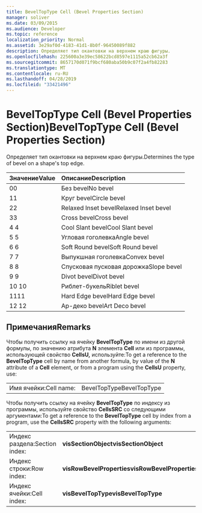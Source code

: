 ```yaml
---
title: BevelTopType Cell (Bevel Properties Section)
manager: soliver
ms.date: 03/09/2015
ms.audience: Developer
ms.topic: reference
localization_priority: Normal
ms.assetid: 3e29af0d-4183-41d1-8b0f-96450089f882
description: Определяет тип окантовки на верхнем краю фигуры.
ms.openlocfilehash: 225600a3e39ec58622bcd8597e1115a52cb62a3f
ms.sourcegitcommit: 8657170d071f9bcf680aba50b9c07f2a4fb82283
ms.translationtype: MT
ms.contentlocale: ru-RU
ms.lasthandoff: 04/28/2019
ms.locfileid: "33421496"
---
```

# <a name="beveltoptype-cell-bevel-properties-section"></a><span data-ttu-id="9caf6-103">BevelTopType Cell (Bevel Properties Section)</span><span class="sxs-lookup"><span data-stu-id="9caf6-103">BevelTopType Cell (Bevel Properties Section)</span></span>

<span data-ttu-id="9caf6-104">Определяет тип окантовки на верхнем краю фигуры.</span><span class="sxs-lookup"><span data-stu-id="9caf6-104">Determines the type of bevel on a shape's top edge.</span></span> 
  
|<span data-ttu-id="9caf6-105">**Значение**</span><span class="sxs-lookup"><span data-stu-id="9caf6-105">**Value**</span></span>|<span data-ttu-id="9caf6-106">**Описание**</span><span class="sxs-lookup"><span data-stu-id="9caf6-106">**Description**</span></span>|
|:-----|:-----|
|<span data-ttu-id="9caf6-107">0</span><span class="sxs-lookup"><span data-stu-id="9caf6-107">0</span></span>  <br/> |<span data-ttu-id="9caf6-108">Без bevel</span><span class="sxs-lookup"><span data-stu-id="9caf6-108">No bevel</span></span>  <br/> |
|<span data-ttu-id="9caf6-109">1</span><span class="sxs-lookup"><span data-stu-id="9caf6-109">1</span></span>  <br/> |<span data-ttu-id="9caf6-110">Круг bevel</span><span class="sxs-lookup"><span data-stu-id="9caf6-110">Circle bevel</span></span>  <br/> |
|<span data-ttu-id="9caf6-111">2</span><span class="sxs-lookup"><span data-stu-id="9caf6-111">2</span></span>  <br/> |<span data-ttu-id="9caf6-112">Relaxed Inset bevel</span><span class="sxs-lookup"><span data-stu-id="9caf6-112">Relaxed Inset bevel</span></span>  <br/> |
|<span data-ttu-id="9caf6-113">3</span><span class="sxs-lookup"><span data-stu-id="9caf6-113">3</span></span>  <br/> |<span data-ttu-id="9caf6-114">Cross bevel</span><span class="sxs-lookup"><span data-stu-id="9caf6-114">Cross bevel</span></span>  <br/> |
|<span data-ttu-id="9caf6-115">4 </span><span class="sxs-lookup"><span data-stu-id="9caf6-115">4</span></span>  <br/> |<span data-ttu-id="9caf6-116">Cool Slant bevel</span><span class="sxs-lookup"><span data-stu-id="9caf6-116">Cool Slant bevel</span></span>  <br/> |
|<span data-ttu-id="9caf6-117">5 </span><span class="sxs-lookup"><span data-stu-id="9caf6-117">5</span></span>  <br/> |<span data-ttu-id="9caf6-118">Угловая гоголевка</span><span class="sxs-lookup"><span data-stu-id="9caf6-118">Angle bevel</span></span>  <br/> |
|<span data-ttu-id="9caf6-119">6 </span><span class="sxs-lookup"><span data-stu-id="9caf6-119">6</span></span>  <br/> |<span data-ttu-id="9caf6-120">Soft Round bevel</span><span class="sxs-lookup"><span data-stu-id="9caf6-120">Soft Round bevel</span></span>  <br/> |
|<span data-ttu-id="9caf6-121">7 </span><span class="sxs-lookup"><span data-stu-id="9caf6-121">7</span></span>  <br/> |<span data-ttu-id="9caf6-122">Выпукшная гоголевка</span><span class="sxs-lookup"><span data-stu-id="9caf6-122">Convex bevel</span></span>  <br/> |
|<span data-ttu-id="9caf6-123">8 </span><span class="sxs-lookup"><span data-stu-id="9caf6-123">8</span></span>  <br/> |<span data-ttu-id="9caf6-124">Спусковая пусковая дорожка</span><span class="sxs-lookup"><span data-stu-id="9caf6-124">Slope bevel</span></span>  <br/> |
|<span data-ttu-id="9caf6-125">9 </span><span class="sxs-lookup"><span data-stu-id="9caf6-125">9</span></span>  <br/> |<span data-ttu-id="9caf6-126">Divot bevel</span><span class="sxs-lookup"><span data-stu-id="9caf6-126">Divot bevel</span></span>  <br/> |
|<span data-ttu-id="9caf6-127">10 </span><span class="sxs-lookup"><span data-stu-id="9caf6-127">10</span></span>  <br/> |<span data-ttu-id="9caf6-128">Риблет-букель</span><span class="sxs-lookup"><span data-stu-id="9caf6-128">Riblet bevel</span></span>  <br/> |
|<span data-ttu-id="9caf6-129">11</span><span class="sxs-lookup"><span data-stu-id="9caf6-129">11</span></span>  <br/> |<span data-ttu-id="9caf6-130">Hard Edge bevel</span><span class="sxs-lookup"><span data-stu-id="9caf6-130">Hard Edge bevel</span></span>  <br/> |
|<span data-ttu-id="9caf6-131">12 </span><span class="sxs-lookup"><span data-stu-id="9caf6-131">12</span></span>  <br/> |<span data-ttu-id="9caf6-132">Ар-деко bevel</span><span class="sxs-lookup"><span data-stu-id="9caf6-132">Art Deco bevel</span></span>  <br/> |
   
## <a name="remarks"></a><span data-ttu-id="9caf6-133">Примечания</span><span class="sxs-lookup"><span data-stu-id="9caf6-133">Remarks</span></span>

<span data-ttu-id="9caf6-134">Чтобы получить ссылку на ячейку **BevelTopType** по имени из другой формулы, по значению атрибута **N** элемента **Cell** или из программы, использующей свойство **CellsU,** используйте:</span><span class="sxs-lookup"><span data-stu-id="9caf6-134">To get a reference to the **BevelTopType** cell by name from another formula, by value of the **N** attribute of a **Cell** element, or from a program using the **CellsU** property, use:</span></span> 
  
|||
|:-----|:-----|
|<span data-ttu-id="9caf6-135">Имя ячейки:</span><span class="sxs-lookup"><span data-stu-id="9caf6-135">Cell name:</span></span>  <br/> |<span data-ttu-id="9caf6-136">BevelTopType</span><span class="sxs-lookup"><span data-stu-id="9caf6-136">BevelTopType</span></span>  <br/> |
   
<span data-ttu-id="9caf6-137">Чтобы получить ссылку на ячейку **BevelTopType** по индексу из программы, используйте свойство **CellsSRC** со следующими аргументами:</span><span class="sxs-lookup"><span data-stu-id="9caf6-137">To get a reference to the **BevelTopType** cell by index from a program, use the **CellsSRC** property with the following arguments:</span></span> 
  
|||
|:-----|:-----|
|<span data-ttu-id="9caf6-138">Индекс раздела:</span><span class="sxs-lookup"><span data-stu-id="9caf6-138">Section index:</span></span>  <br/> |<span data-ttu-id="9caf6-139">**visSectionObject**</span><span class="sxs-lookup"><span data-stu-id="9caf6-139">**visSectionObject**</span></span> <br/> |
|<span data-ttu-id="9caf6-140">Индекс строки:</span><span class="sxs-lookup"><span data-stu-id="9caf6-140">Row index:</span></span>  <br/> |<span data-ttu-id="9caf6-141">**visRowBevelProperties**</span><span class="sxs-lookup"><span data-stu-id="9caf6-141">**visRowBevelProperties**</span></span> <br/> |
|<span data-ttu-id="9caf6-142">Индекс ячейки:</span><span class="sxs-lookup"><span data-stu-id="9caf6-142">Cell index:</span></span>  <br/> |<span data-ttu-id="9caf6-143">**visBevelTopType**</span><span class="sxs-lookup"><span data-stu-id="9caf6-143">**visBevelTopType**</span></span> <br/> |
   


